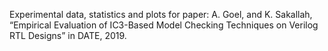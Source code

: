 Experimental data, statistics and plots for paper: 
  A. Goel, and K. Sakallah, “Empirical Evaluation of IC3-Based Model Checking Techniques on Verilog RTL Designs” in DATE, 2019.
